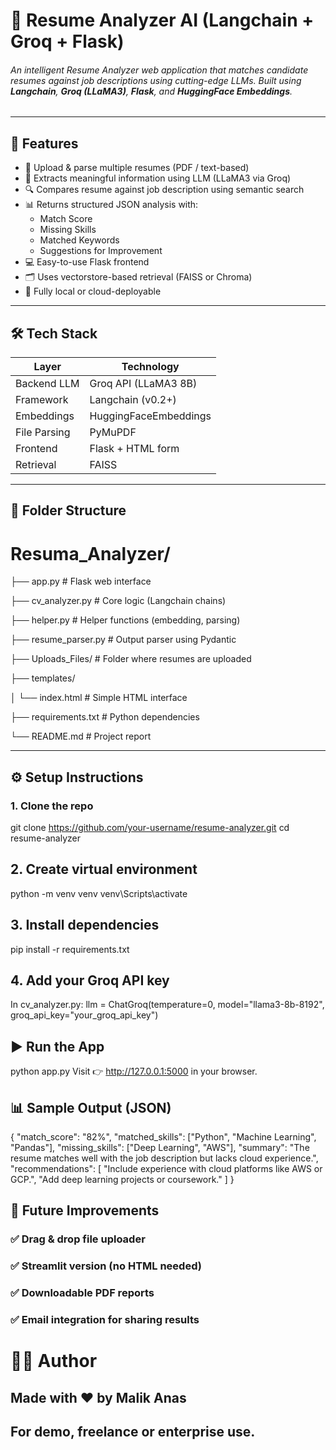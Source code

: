 # 🤖 Resume Analyzer AI (Langchain + Groq + Flask)

###### An intelligent Resume Analyzer web application that matches candidate resumes against job descriptions using cutting-edge LLMs. Built using **Langchain**, **Groq (LLaMA3)**, **Flask**, and **HuggingFace Embeddings**.

---

## 🚀 Features

- 📄 Upload & parse multiple resumes (PDF / text-based)
- 🧠 Extracts meaningful information using LLM (LLaMA3 via Groq)
- 🔍 Compares resume against job description using semantic search
- 📊 Returns structured JSON analysis with:
  - Match Score
  - Missing Skills
  - Matched Keywords
  - Suggestions for Improvement
- 💻 Easy-to-use Flask frontend
- 🗂️ Uses vectorstore-based retrieval (FAISS or Chroma)
- 🧪 Fully local or cloud-deployable

---

## 🛠️ Tech Stack

| Layer             | Technology                     |
|------------------|--------------------------------|
| Backend LLM       | Groq API (LLaMA3 8B)           |
| Framework         | Langchain (v0.2+)              |
| Embeddings        | HuggingFaceEmbeddings          |
| File Parsing      | PyMuPDF                        |
| Frontend          | Flask + HTML form              |
| Retrieval         | FAISS                          |

---

## 📁 Folder Structure

# Resuma_Analyzer/

├── app.py # Flask web interface

├── cv_analyzer.py # Core logic (Langchain chains)

├── helper.py # Helper functions (embedding, parsing)

├── resume_parser.py # Output parser using Pydantic

├── Uploads_Files/ # Folder where resumes are uploaded

├── templates/ 

│ └── index.html # Simple HTML interface

├── requirements.txt # Python dependencies

└── README.md # Project report


---

## ⚙️ Setup Instructions

### 1. Clone the repo
git clone https://github.com/your-username/resume-analyzer.git
cd resume-analyzer

## 2. Create virtual environment
python -m venv venv
venv\Scripts\activate    
## 3. Install dependencies
pip install -r requirements.txt
## 4. Add your Groq API key
In cv_analyzer.py:
llm = ChatGroq(temperature=0, model="llama3-8b-8192",
               groq_api_key="your_groq_api_key")

## ▶️ Run the App
python app.py
Visit 👉 http://127.0.0.1:5000 in your browser.

## 📊 Sample Output (JSON)

{
  "match_score": "82%",
  "matched_skills": ["Python", "Machine Learning", "Pandas"],
  "missing_skills": ["Deep Learning", "AWS"],
  "summary": "The resume matches well with the job description but lacks cloud experience.",
  "recommendations": [
    "Include experience with cloud platforms like AWS or GCP.",
    "Add deep learning projects or coursework."
  ]
}

## 🧪 Future Improvements
###   ✅ Drag & drop file uploader

###   ✅ Streamlit version (no HTML needed)

###   ✅ Downloadable PDF reports

###   ✅ Email integration for sharing results

# 🧑‍💻 Author
## Made with ❤️ by Malik Anas
## For demo, freelance or enterprise use.
